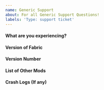 ```yaml
---
name: Generic Support
about: For all Generic Support Questions!
labels: 'Type: support ticket'
---
```


<!-- Before reporting an issue with optifabric, please ensure you are using the latest version of OptiFabric --->
<!-- If a mod is incompatible, please use the Incompatible Mods issue creator -->
<!-- If Optifabric is crashing your game, please use the Bug Report issue creator -->
<!-- If you require support, please use the Generic Support issue creator -->

#### What are you experiencing?
<!-- Is it a Shaders issue, or any other generic issue? -->
<!-- If a mod is incompatible, please use the Incompatible Mods issue creator -->
<!-- If Optifabric is crashing your game, please use the Bug Report issue creator -->

#### Version of Fabric 
<!-- What version of Fabric are you using-->

#### Version Number
<!-- What Version of OptiFabric are you using -->

#### List of Other Mods
<!-- What Other Mods are you using as well? -->

#### Crash Logs (If any)
<!-- Is it Crashing your game? Please attach your logs! -->

